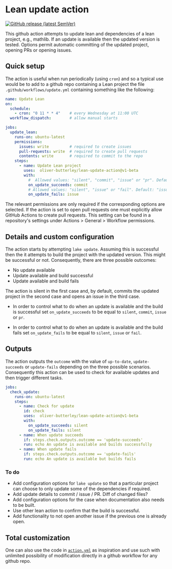 # Lean update action

[![GitHub release (latest SemVer)](https://img.shields.io/github/v/release/oliver-butterley/lean-update-action?logo=github&sort=semver)](https://github.com/oliver-butterley/lean-update-action/releases)

This github action attempts to update lean and dependencies of a lean project, e.g., mathlib. If an update is available then the updated version is tested. Options permit automatic committing of the updated project, opening PRs or opening issues.

## Quick setup

The action is useful when run periodically (using `cron`) and so a typical use would be to add to a github repo containing a Lean project the file `.github/workflows/update.yml` containing something like the following:

```yml
name: Update Lean
on:
  schedule:
    - cron: "0 11 * * 4"    # every Wednesday at 11:00 UTC
  workflow_dispatch:        # allow manual starts

jobs:
  update_lean:
    runs-on: ubuntu-latest
    permissions:
      issues: write         # required to create issues
      pull-requests: write  # required to create pull requests
      contents: write       # required to commit to the repo
    steps:
      - name: Update Lean project
        uses:  oliver-butterley/lean-update-action@v1-beta
        with:
          #  Allowed values: "silent", "commit", "issue" or "pr". Default: "commit".
          on_update_succeeds: commit
          # Allowed values: "silent", "issue" or "fail". Default: "issue".
          on_update_fails: issue
```

The relevant permissions are only required if the corresponding options are selected. If the action is set to open pull requests one must explicitly allow GitHub Actions to create pull requests. This setting can be found in a repository's settings under Actions > General > Workflow permissions.

## Details and custom configuration

The action starts by attempting `lake update`. Assuming this is successful then the it attempts to build the project with the updated version. This might be successful or not. Consequently, there are three possible outcomes:

- No update available
- Update available and build successful
- Update available and build fails

The action is silent in the first case and, by default, commits the updated project in the second case and opens an issue in the third case. 

- In order to control what to do when an update is available and the build is successful set `on_update_succeeds` to be equal to `silent`, `commit`, `issue` or `pr`. 

- In order to control what to do when an update is available and the build fails set `on_update_fails` to be equal to `silent`, `issue` or `fail`.

## Outputs

The action outputs the `outcome` with the value of `up-to-date`, `update-succeeds` or `update-fails` depending on the three possible scenarios. Consequently this action can be used to check for available updates and then trigger different tasks.

```yml
jobs:
  check_update:
    runs-on: ubuntu-latest
    steps:
      - name: Check for update
        id: check
        uses:  oliver-butterley/lean-update-action@v1-beta
        with:
          on_update_succeeds: silent
          on_update_fails: silent
      - name: When update succeeds
        if: steps.check.outputs.outcome == 'update-succeeds'
        run: echo An update is available and builds successfully
      - name: When update fails
        if: steps.check.outputs.outcome == 'update-fails'
        run: echo An update is available but builds fails
```

### To do

- Add configuration options for `lake update` so that a particular project can choose to only update some of the dependencies if required.
- Add update details to commit / issue / PR. Diff of changed files?
- Add configuration options for the case when documentation also needs to be built.
- Use other lean action to confirm that the build is successful.
- Add functionality to not open another issue if the previous one is already open.

## Total customization

One can also use the code in [`action.yml`](action.yml) as inspiration and use such with unlimited possibility of modification directly in a github workflow for any github repo. 

